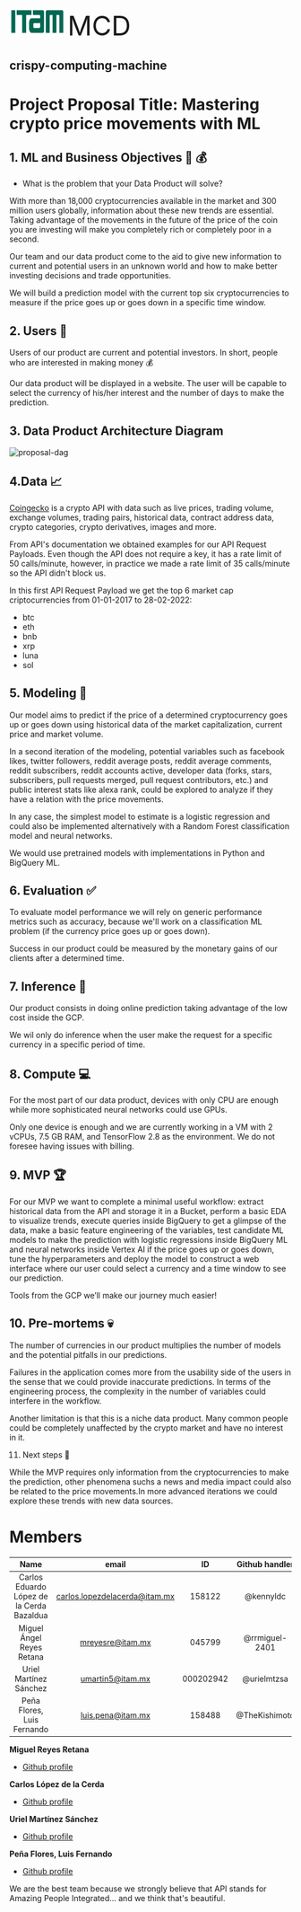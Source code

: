 <div align="left"><img src="/images/ITAM.png"width="100" height="50">    <FONT SIZE=7>MCD</font></div>


<h2 align="left">crispy-computing-machine</h2>

# Project Proposal Title: Mastering crypto price movements with ML


## 1. ML and Business Objectives :muscle: :moneybag:

- What is the problem that your Data Product will solve?

With more than 18,000 cryptocurrencies available in the market and 300 million users globally, information about these new trends are essential. Taking advantage of the movements in the future of the price of the coin you are investing will make you completely rich or completely poor in a second. 

Our team and our data product come to the aid to give new information to current and potential users in an unknown world and how to make better investing decisions and trade opportunities. 

We will build a prediction model with the current top six cryptocurrencies to measure if the price goes up or goes down in a specific time window.

## 2. Users :couple:

Users of our product are current and potential investors. In short, people who are interested in making money :moneybag:

Our data product will be displayed in a website. The user will be capable to select the currency of his/her interest and the number of days to make the prediction.

## 3. Data Product Architecture Diagram 

![proposal-dag](https://user-images.githubusercontent.com/69408484/156854810-93d243af-cb5f-43cd-a804-1022436c2cbc.png)

## 4.Data :chart_with_upwards_trend:

[Coingecko](https://www.coingecko.com/) is a crypto API with data such as live prices, trading volume, exchange volumes, trading pairs, historical data, contract address data, crypto categories, crypto derivatives, images and more.

From API's documentation we obtained examples for our API Request Payloads. Even though the API does not require a key, it has a rate limit of 50 calls/minute, however, in practice we made a rate limit of 35 calls/minute so the API didn't block us.

In this first API Request Payload we get the top 6 market cap criptocurrencies from 01-01-2017 to 28-02-2022:

- btc
- eth
- bnb
- xrp
- luna
- sol

## 5. Modeling :thought_balloon:

Our model aims to predict if the price of a determined cryptocurrency goes up or goes down using historical data of the market capitalization, current price and market volume. 

In a second iteration of the modeling, potential variables such as facebook likes, twitter followers, reddit average posts, reddit average comments, reddit subscribers, reddit accounts active, developer data (forks, stars, subscribers, pull requests merged, pull request contributors, etc.) and public interest stats like alexa rank, could be explored to analyze if they have a relation with the price movements. 

In any case, the simplest model to estimate is a logistic regression and could also be implemented alternatively with a Random Forest classification model and neural networks.

We would use pretrained models with implementations in Python and BigQuery ML. 

## 6. Evaluation :white_check_mark:

To evaluate model performance we will rely on generic performance metrics such as accuracy, because we'll work on a classification ML problem (if the currency price goes up or goes down).

Success in our product could be measured by the monetary gains of our clients after a determined time. 

## 7. Inference :arrows_counterclockwise:

Our product consists in doing online prediction taking advantage of the low cost inside the GCP.

We wil only do inference when the user make the request for a specific currency in a specific period of time.

## 8. Compute :computer:

For the most part of our data product, devices with only CPU are enough while more sophisticated neural networks could use GPUs.

Only one device is enough and we are currently working in a VM with 2 vCPUs, 7.5 GB RAM, and TensorFlow 2.8 as the environment. We do not foresee having issues with billing. 

## 9. MVP :trophy:

For our MVP we want to complete a minimal useful workflow: extract historical data from the API and storage it in a Bucket, perform a basic EDA to visualize trends, execute queries inside BigQuery to get a glimpse of the data, make a basic feature engineering of the variables, test candidate ML models to make the prediction with logistic regressions inside BigQuery ML and neural networks inside Vertex AI if the price goes up or goes down, tune the hyperparameters and deploy the model to construct a web interface where our user could select a currency and a time window to see our prediction.

Tools from the GCP we’ll make our journey much easier! 

## 10. Pre-mortems :skull:

The number of currencies in our product multiplies the number of models and the potential pitfalls in our predictions.

Failures in the application comes more from the usability side of the users in the sense that we could provide inaccurate predictions. In terms of the engineering process, the complexity in the number of variables could interfere in the workflow. 

Another limitation is that this is a niche data product. Many common people could be completely unaffected by the crypto market and have no interest in it.

11. Next steps :feet:

While the MVP requires only information from the cryptocurrencies to make the prediction, other phenomena suchs a news and media impact could also be related to the price movements.In more advanced iterations we could explore these trends with new data sources. 

# Members 

| **Name** |**email**|**ID**|**Github handler**| 
|:---:|:---:|:---:|:---:|
| Carlos Eduardo López de la Cerda Bazaldua | carlos.lopezdelacerda@itam.mx | 158122 | @kennyldc | 
| Miguel Ángel Reyes Retana | mreyesre@itam.mx | 045799 | @rrmiguel-2401 |
| Uriel Martínez Sánchez | umartin5@itam.mx | 000202942 | @urielmtzsa| 
| Peña Flores, Luis Fernando | luis.pena@itam.mx | 158488 | @TheKishimoto | 

**Miguel Reyes Retana**
- [Github profile ](https://github.com/rrmiguel-2401 "Miguel Reyes Retana")

**Carlos López de la Cerda**
- [Github profile ](https://github.com/kennyldc "Carlos López de la Cerda Bazaldua")

**Uriel Martínez Sánchez**
- [Github profile ](https://github.com/urielmtzsa "Uriel Martínez Sánchez")

**Peña Flores, Luis Fernando**
- [Github profile ](https://github.com/TheKishimoto "Peña Flores, Luis Fernando")

We are the best team because we strongly believe that API stands for Amazing People Integrated... and we think that's beautiful. 
